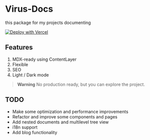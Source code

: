 # Virus-Docs

this package for my projects documenting 

[![Deploy with Vercel](https://vercel.com/button)](https://vercel.com/new/clone?repository-url=https://www.github.com/virgel1995/Virus-Docs)

## Features

1. MDX-ready using ContentLayer
2. Flexible
3. SEO
4. Light / Dark mode

> **Warning**
> No production ready, but you can explore the project.

## TODO

- Make some optimization and performance improvements
- Refactor and improve some components and pages
- Add nested documents and multilevel tree view
- i18n support
- Add blog functionality
